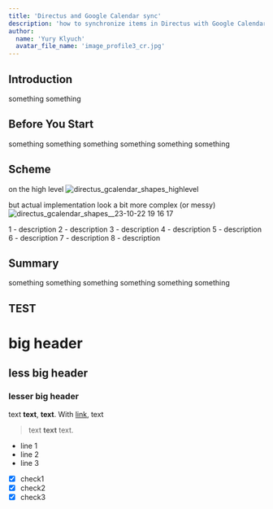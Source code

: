 ```yaml
---
title: 'Directus and Google Calendar sync'
description: 'how to synchronize items in Directus with Google Calendar events using Directus Flows and Google Apps Script'
author:
  name: 'Yury Klyuch'
  avatar_file_name: 'image_profile3_cr.jpg'
---
```


## Introduction
something something

## Before You Start
something something
something something something something
<!-- ## Your Sections Here -->

## Scheme
on the high level
![directus_gcalendar_shapes_highlevel](https://github.com/yureckey/guest-authoring/assets/535466/86e11e0b-dff1-4ed9-98a7-88a6c0b31ca3)

but actual implementation look a bit more complex (or messy)
![directus_gcalendar_shapes__23-10-22 19 16 17](https://github.com/yureckey/guest-authoring/assets/535466/5e982006-8de8-4e97-ba93-92132be551bb)

1 - description
2 - description
3 - description
4 - description
5 - description
6 - description
7 - description
8 - description



## Summary
something something something something
something something 

## TEST

# big header
## less big header
### lesser big header

text **text**, **text**. With [link](https://www.google.com/), text

> text **text** text.

 - line 1
 - line 2
 - line 3

 - [x] check1
 - [x] check2
 - [x] check3
